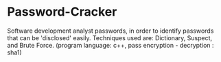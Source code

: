 # Password-Cracker
Software development analyst passwords, in order to identify passwords that can be 'disclosed' easily. Techniques used are: Dictionary, Suspect, and Brute Force. (program language: c++,  pass encryption - decryption : sha1)
